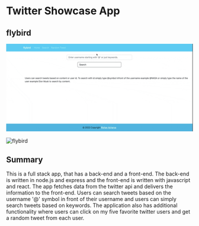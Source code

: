 # Twitter Showcase App

## flybird

![flybird](./SearchPage.gif)

![flybird](./randompage.gif)



## Summary

This is a full stack app, that has a back-end and a front-end. The back-end is written in node.js and express and the front-end is written with javascript and react. The app fetches data from the twitter api and delivers the information to the front-end. Users can search tweets based on the username '@' symbol in front of their username and users can simply search tweets based on keywords. The application also has additional functionality where users can click on my five favorite twitter users and get a random tweet from each user.
